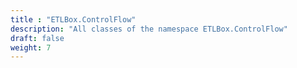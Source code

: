```yaml
---
title : "ETLBox.ControlFlow"
description: "All classes of the namespace ETLBox.ControlFlow"
draft: false
weight: 7
---
```

